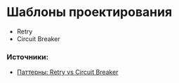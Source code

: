 # Шаблоны проектирования

* Retry
* Circuit Breaker

### Источники:

* [Паттерны: Retry vs Circuit Breaker](http://blog.rogatnev.net/2016/05/retry-vs-circuit-breaker.html)

